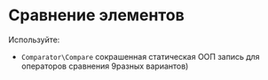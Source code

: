 # Сравнение элементов

Используйте:

* `Comparator\Compare` сокрашенная статическая ООП запись для операторов сравнения 9разных вариантов)